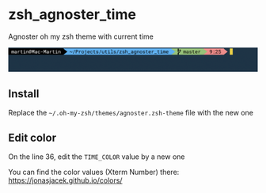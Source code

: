# zsh_agnoster_time

Agnoster oh my zsh theme with current time

![Preview](img/preview.png)

## Install

Replace the `~/.oh-my-zsh/themes/agnoster.zsh-theme` file with the new one

## Edit color

On the line 36, edit the `TIME_COLOR` value by a new one

You can find the color values (Xterm Number) there: https://jonasjacek.github.io/colors/
